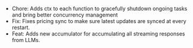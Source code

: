 <!-- The pattern we follow here is to keep the changelog for the latest version -->
<!-- Old changelogs are automatically attached to the GitHub releases -->

- Chore: Adds ctx to each function to gracefully shutdown ongoing tasks and bring better concurrency management
- Fix: Fixes pricing sync to make sure latest updates are synced at every restart.
- Feat: Adds new accumulator for accumulating all streaming responses from LLMs.